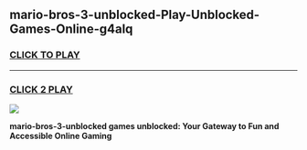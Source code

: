 
## mario-bros-3-unblocked-Play-Unblocked-Games-Online-g4alq
<h3>
<a href="https://premium76.site?title=mario-bros-3-unblocked&ref=25A">CLICK TO PLAY</a></h3>
<hr>

<h3>
<a href="https://premium76.site?title=mario-bros-3-unblocked&ref=25A">CLICK 2 PLAY</a>
  
</h3>

<a href="https://premium76.site?title=mario-bros-3-unblocked&ref=25A"><img src="https://clearcache.store/games.png"></a>


**mario-bros-3-unblocked games unblocked: Your Gateway to Fun and Accessible Online Gaming**
